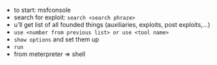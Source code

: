 - to start: msfconsole
- search for exploit: `search <search phraze>`
- u’ll get list of all founded things (auxiliaries, exploits, post exploits,...)
- `use <number from previous list> or use <tool name>`
- `show options` and set them up
- `run`
- from meterpreter => shell
